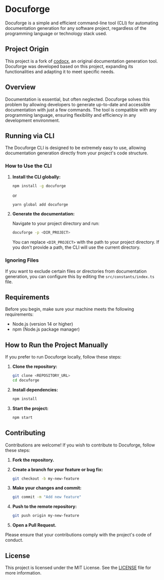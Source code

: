 # Docuforge

Docuforge is a simple and efficient command-line tool (CLI) for automating documentation generation for any software project, regardless of the programming language or technology stack used.


## Project Origin

This project is a fork of [codocx](https://github.com/jefferson-calmon/codocx), an original documentation generation tool. Docuforge was developed based on this project, expanding its functionalities and adapting it to meet specific needs.

## Overview

Documentation is essential, but often neglected. Docuforge solves this problem by allowing developers to generate up-to-date and accessible documentation with just a few commands. The tool is compatible with any programming language, ensuring flexibility and efficiency in any development environment.

## Running via CLI

The Docuforge CLI is designed to be extremely easy to use, allowing documentation generation directly from your project's code structure.

### How to Use the CLI

1. **Install the CLI globally:**

    ```bash
    npm install -g docuforge
    ```
    or
    ```bash
    yarn global add docuforge
    ```

2. **Generate the documentation:**

    Navigate to your project directory and run:

    ```bash
    docuforge -p <DIR_PROJECT>
    ```

    You can replace `<DIR_PROJECT>` with the path to your project directory. If you don't provide a path, the CLI will use the current directory.

### Ignoring Files

If you want to exclude certain files or directories from documentation generation, you can configure this by editing the `src/constants/index.ts` file.

## Requirements

Before you begin, make sure your machine meets the following requirements:

-   Node.js (version 14 or higher)
-   npm (Node.js package manager)

## How to Run the Project Manually

If you prefer to run Docuforge locally, follow these steps:

1. **Clone the repository:**

    ```bash
    git clone <REPOSITORY_URL>
    cd docuforge
    ```

2. **Install dependencies:**

    ```bash
    npm install
    ```

3. **Start the project:**

    ```bash
    npm start
    ```

## Contributing

Contributions are welcome! If you wish to contribute to Docuforge, follow these steps:

1. **Fork the repository.**
2. **Create a branch for your feature or bug fix:**

    ```bash
    git checkout -b my-new-feature
    ```

3. **Make your changes and commit:**

    ```bash
    git commit -m "Add new feature"
    ```

4. **Push to the remote repository:**

    ```bash
    git push origin my-new-feature
    ```

5. **Open a Pull Request.**

Please ensure that your contributions comply with the project's code of conduct.

## License

This project is licensed under the MIT License. See the [LICENSE](./LICENSE) file for more information.
